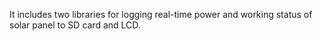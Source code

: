 It includes two libraries for logging real-time power and working status of solar panel to SD card and LCD.

